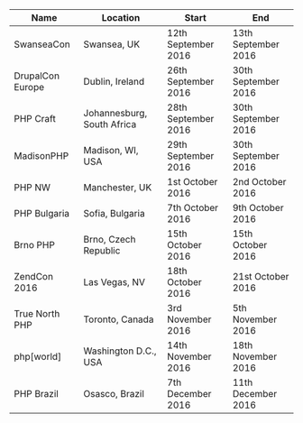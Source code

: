 | Name | Location | Start | End |
|------|----------|-------|-----|
| SwanseaCon | Swansea, UK | 12th September 2016 | 13th September 2016 |
| DrupalCon Europe | Dublin, Ireland | 26th September 2016 | 30th September 2016 |
| PHP Craft | Johannesburg, South Africa | 28th September 2016 | 30th September 2016 |
| MadisonPHP | Madison, WI, USA | 29th September 2016 | 30th September 2016 |
| PHP NW | Manchester, UK | 1st October 2016 | 2nd October 2016 |
| PHP Bulgaria | Sofia, Bulgaria | 7th October 2016 | 9th October 2016 |
| Brno PHP | Brno, Czech Republic | 15th October 2016 | 15th October 2016 |
| ZendCon 2016 | Las Vegas, NV | 18th October 2016 | 21st October 2016 |
| True North PHP | Toronto, Canada | 3rd November 2016 | 5th November 2016 |
| php[world] | Washington D.C., USA | 14th November 2016 | 18th November 2016 |
| PHP Brazil | Osasco, Brazil | 7th December 2016 | 11th December 2016 |
